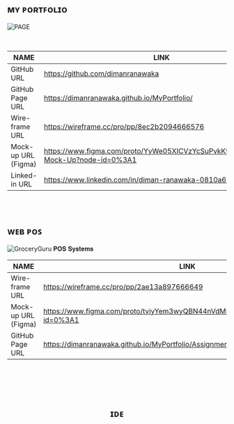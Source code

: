 ## ᴍʏ ᴘᴏʀᴛꜰᴏʟɪᴏ 

![PAGE](https://github.com/dimanranawaka/MyPortfolio/assets/114828831/d93bc714-c7e9-428b-a230-0e8b0780d826)


<br>

<div align="center">

| NAME | LINK |
| ------ | ------ |
| GitHub URL | https://github.com/dimanranawaka|
| GitHub Page URL | https://dimanranawaka.github.io/MyPortfolio/ 
| Wire-frame URL | https://wireframe.cc/pro/pp/8ec2b2094666576 |
| Mock-up URL (Figma) | https://www.figma.com/proto/YyWe05XICVzYcSuPvkKfjE/MyPortfolio-Mock-Up?node-id=0%3A1 |
| Linked-in URL | https://www.linkedin.com/in/diman-ranawaka-0810a61a2/ |

</div>


<br><br>

## ᴡᴇʙ ᴘᴏꜱ 

![GroceryGuru 𝐏𝐎𝐒 𝐒𝐲𝐬𝐭𝐞𝐦𝐬](https://imgur.com/GkjInAq)

<div align="center">

| NAME | LINK |
| ------ | ------ |
| Wire-frame URL | https://wireframe.cc/pro/pp/2ae13a897666649 |
| Mock-up URL (Figma) | https://www.figma.com/proto/tviyYem3wyQBN44nVdMDt6/GroceryGURU?node-id=0%3A1 |
| GitHub Page URL | https://dimanranawaka.github.io/MyPortfolio/Assignments/JS/InMemory_POSindex.html |

</div>

<br>


<br><br>



<div align="center">


</div>

<div align="center">

## ɪᴅᴇ

</div>



<br><br>
<div align="center">


</div>

<br><br>

<div align="center">



</div>
